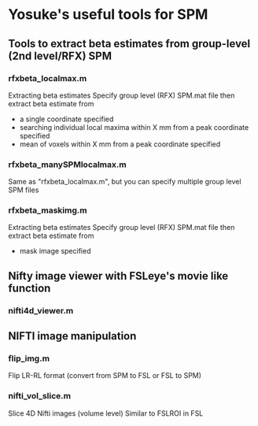 # Yosuke's useful tools for SPM

## Tools to extract beta estimates from group-level (2nd level/RFX) SPM
### rfxbeta_localmax.m
Extracting beta estimates
Specify group level (RFX) SPM.mat file then extract beta estimate from 
  - a single coordinate specified
  - searching individual local maxima within X mm from a peak coordinate specified
  - mean of voxels within X mm from a peak coordinate specified
  
### rfxbeta_manySPMlocalmax.m
Same as "rfxbeta_localmax.m", but you can specify multiple group level SPM files

### rfxbeta_maskimg.m
Extracting beta estimates
Specify group level (RFX) SPM.mat file then extract beta estimate from 
  - mask image specified

## Nifty image viewer with FSLeye's movie like function
### nifti4d_viewer.m

## NIFTI image manipulation
### flip_img.m
Flip LR-RL format (convert from SPM to FSL or FSL to SPM)

### nifti_vol_slice.m
Slice 4D Nifti images (volume level)
  Similar to FSLROI in FSL

